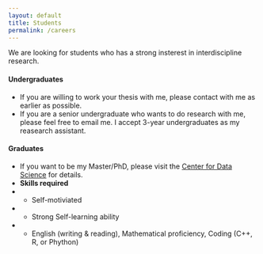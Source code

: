 ```yaml
---
layout: default
title: Students
permalink: /careers
---
```


We are looking for students who has a strong insterest in interdiscipline research. <br>

#### Undergraduates
- If you are willing to work your thesis with me, please contact with me as earlier as possible.
- If you are a senior undergraduate who wants to do research with me, please feel free to email me. I accept 3-year undergraduates as my reasearch assistant.

#### Graduates
  - If you want to be my Master/PhD, please visit the [Center for Data Science](http://cds.zju.edu.cn/industry-news.aspx?k1=6&k2=24) for details.
  - **Skills required**
  - - Self-motiviated 
  - - Strong Self-learning ability
  - - English (writing & reading), Mathematical proficiency, Coding (C++, R, or Phython)

